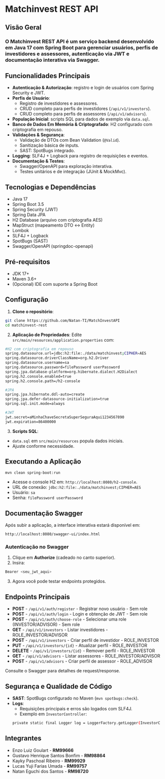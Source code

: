 # **Matchinvest REST API**

## **Visão Geral**

### O **Matchinvest REST API é** um serviço backend desenvolvido em Java 17 com Spring Boot para gerenciar usuários, perfis de investidores e assessores, autenticação via JWT e documentação interativa via Swagger.

## **Funcionalidades Principais**

- **Autenticação & Autorização**: registro e login de usuários com Spring Security e JWT.
- **Perfis de Usuário**:
    - Registro de investidores e assessores.
    - CRUD completo para perfis de investidores (`/api/v1/investors`).
    - CRUD completo para perfis de assessores (`/api/v1/advisors`).
- **População Inicial**: scripts SQL para dados de exemplo via `data.sql`.
- **Banco de Dados Em Memória & Criptografado**: H2 configurado com criptografia em repouso.
- **Validações & Segurança**:
    - Validação de DTOs com Bean Validation (`@Valid`).
    - Sanitização básica de inputs.
    - SAST: SpotBugs integrado.
- **Logging**: SLF4J + Logback para registro de requisições e eventos.
- **Documentação & Testes**:
    - Swagger/OpenAPI para exploração interativa.
    - Testes unitários e de integração (JUnit & MockMvc).

## **Tecnologias e Dependências**
- Java 17
- Spring Boot 3.5
- Spring Security (JWT)
- Spring Data JPA
- H2 Database (arquivo com criptografia AES)
- MapStruct (mapeamento DTO ↔ Entity)
- Lombok
- SLF4J + Logback
- SpotBugs (SAST)
- Swagger/OpenAPI (springdoc-openapi)

## **Pré‑requisitos**
- JDK 17+
- Maven 3.6+
- (Opcional) IDE com suporte a Spring Boot

## **Configuração**
1. **Clone o repositório**:
```bash
git clone https://github.com/Natan-TI/MatchInvestAPI
cd matchinvest-rest
```

2. **Aplicação de Propriedades**: Edite `src/main/resources/application.properties` com:
```bash
#H2 com criptografia em repouso
spring.datasource.url=jdbc:h2:file:./data/matchinvest;CIPHER=AES
spring.datasource.driverClassName=org.h2.Driver
spring.datasource.username=sa
spring.datasource.password=filePassword userPassword
spring.jpa.database-platform=org.hibernate.dialect.H2Dialect
spring.h2.console.enabled=true
spring.h2.console.path=/h2-console

#JPA
spring.jpa.hibernate.ddl-auto=create
spring.jpa.defer-datasource-initialization=true
spring.sql.init.mode=always

#JWT
jwt.secret=aMinhaChaveSecretaSuperSeguraAqui1234567890
jwt.expiration=86400000
```

3. **Scripts SQL**:
- `data.sql` em `src/main/resources` popula dados iniciais.
- Ajuste conforme necessidade.

## **Executando a Aplicação**
```
mvn clean spring-boot:run
```
- Acesse o console H2 em: `http://localhost:8080/h2-console`.
- URL de conexão: `jdbc:h2:file:./data/matchinvest;CIPHER=AES`
- Usuário: `sa`
- Senha: `filePassword userPassword`

## **Documentação Swagger**
Após subir a aplicação, a interface interativa estará disponível em:
```bash
http://localhost:8080/swagger-ui/index.html
```
### Autenticação no Swagger
1. Clique em **Authorize** (cadeado no canto superior).
2. Insira:
```bash
Bearer <seu_jwt_aqui>
```
3. Agora você pode testar endpoints protegidos.

## **Endpoints Principais**

- **POST**   - `/api/v1/auth/register`    - Registrar novo usuário                 - Sem role
- **POST**   - `/api/v1/auth/login`       - Login e obtenção de JWT                - Sem role
- **POST**   - `/api/v1/auth/choose-role` - Selecionar uma role (INVESTOR/ADVISOR) - Sem role
- **GET**    - `/api/v1/investors`        - Listar investidores                    - ROLE_INVESTOR/ADVISOR
- **POST**   - `/api/v1/investors`        - Criar perfil de investidor             - ROLE_INVESTOR
- **PUT**    - `/api/v1/investors/{id}`   - Atualizar perfil                       - ROLE_INVESTOR
- **DELETE** - `/api/v1/investors/{id}`   - Remover perfil                         - ROLE_INVESTOR
- **GET**    - `/api/v1/advisors`         - Listar assessores                      - ROLE_INVESTOR/ADVISOR
- **POST**   - `/api/v1/advisors`         - Criar perfil de assessor               - ROLE_ADVISOR

Consulte o Swagger para detalhes de request/response.

## **Segurança e Qualidade de Código**

- **SAST**: SpotBugs configurado no Maven (`mvn spotbugs:check`).
- **Logs**:
    - Requisições principais e erros são logados com SLF4J.
    - Exemplo em `InvestorController`:
    ```bash
    private static final Logger log = LoggerFactory.getLogger(InvestorController.class);
    ```

## **Integrantes**

- Enzo Luiz Goulart                 - **RM99666**
- Gustavo Henrique Santos Bonfim    - **RM98864**
- Kayky Paschoal Ribeiro            - **RM99929**
- Lucas Yuji Farias Umada           - **RM99757**
- Natan Eguchi dos Santos           - **RM98720**